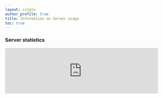 ```yaml
---
layout: single
author_profile: true
title: Information on Server usage
toc: true
---
```

### Server statistics

<iframe frameborder="0" width="100%" src="https://10.10.0.47:3000/d/rYdddlPW/node-exporter-simple?orgId=1&var-datasource=bd15b8fc-4086-423c-9fa4-06347c3756b6&var-job=node_exporter_centos&var-node=10.10.0.47:9100&var-diskdevices=%5Ba-z%5D%2B%7Cnvme%5B0-9%5D%2Bn%5B0-9%5D%2B%7Cmmcblk%5B0-9%5D%2B&from=now-12h&to=now&refresh=5m&kiosk"></iframe>